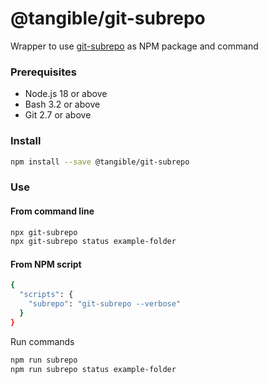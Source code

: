 # @tangible/git-subrepo

Wrapper to use [git-subrepo](https://github.com/ingydotnet/git-subrepo) as NPM package and command

### Prerequisites

- Node.js 18 or above
- Bash 3.2 or above
- Git 2.7 or above

### Install

```sh
npm install --save @tangible/git-subrepo
```

### Use

#### From command line

```sh
npx git-subrepo
npx git-subrepo status example-folder
```

#### From NPM script

```sh
{
  "scripts": {
    "subrepo": "git-subrepo --verbose"
  }
}
```

Run commands

```sh
npm run subrepo
npm run subrepo status example-folder
```
